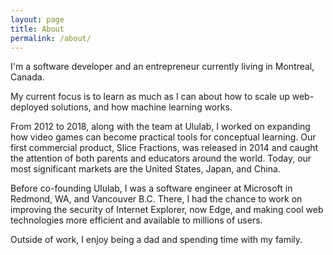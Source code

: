 ```yaml
---
layout: page
title: About
permalink: /about/
---
```


I'm a software developer and an entrepreneur currently living in Montreal, Canada.

My current focus is to learn as much as I can about how to scale up web-deployed solutions, and how machine learning works. 

From 2012 to 2018, along with the team at Ululab, I worked on expanding how video games can become practical tools for conceptual learning. Our first commercial product, Slice Fractions, was released in 2014 and caught the attention of both parents and educators around the world. Today, our most significant markets are the United States, Japan, and China.

Before co-founding Ululab, I was a software engineer at Microsoft in Redmond, WA, and Vancouver B.C. There, I had the chance to work on improving the security of Internet Explorer, now Edge, and making cool web technologies more efficient and available to millions of users.

Outside of work, I enjoy being a dad and spending time with my family.
